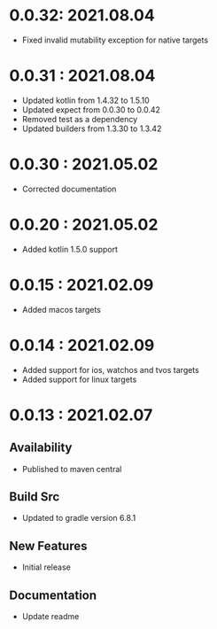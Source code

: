 # 0.0.32: 2021.08.04
- Fixed invalid mutability exception for native targets

# 0.0.31 : 2021.08.04

- Updated kotlin from 1.4.32 to 1.5.10
- Updated expect from 0.0.30 to 0.0.42
- Removed test as a dependency
- Updated builders from 1.3.30 to 1.3.42

# 0.0.30 : 2021.05.02

- Corrected documentation

# 0.0.20 : 2021.05.02

- Added kotlin 1.5.0 support

# 0.0.15 : 2021.02.09

- Added macos targets

# 0.0.14 : 2021.02.09

- Added support for ios, watchos and tvos targets
- Added support for linux targets

# 0.0.13 : 2021.02.07

## Availability

- Published to maven central

## Build Src

- Updated to gradle version 6.8.1

## New Features

- Initial release

## Documentation

- Update readme